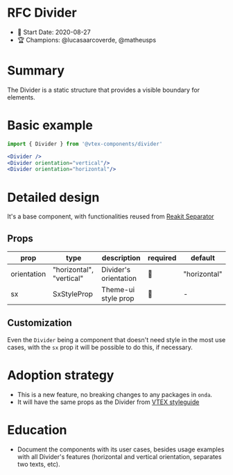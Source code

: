 # RFC Divider

- 📅 Start Date: 2020-08-27
- 🏆 Champions: @lucasaarcoverde, @matheusps

# Summary

The Divider is a static structure that provides a visible boundary for elements.

# Basic example

```jsx
import { Divider } from '@vtex-components/divider'

<Divider />
<Divider orientation="vertical"/>
<Divider orientation="horizontal"/>
```

# Detailed design

It's a base component, with functionalities reused from [Reakit Separator](https://reakit.io/docs/separator/)

## Props

| prop        | type                     | description           | required | default      |
| ----------- | ------------------------ | --------------------- | -------- | ------------ |
| orientation | "horizontal", "vertical" | Divider's orientation | 🚫       | "horizontal" |
| sx          | SxStyleProp              | Theme-ui style prop   | 🚫       | -            |

## Customization

Even the `Divider` being a component that doesn't need style in the most use cases, with the `sx` prop it will be possible to do this, if necessary.

# Adoption strategy

- This is a new feature, no breaking changes to any packages in `onda`.
- It will have the same props as the Divider from [VTEX styleguide](https://styleguide.vtex.com/#/Components/Containers/Divider)

# Education

- Document the components with its user cases, besides usage examples with all Divider's features (horizontal and vertical orientation, separates two texts, etc).
